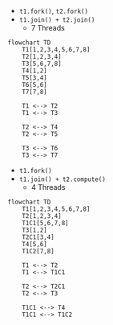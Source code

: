 - `t1.fork()`, `t2.fork()`
- `t1.join() + t2.join()`
  - 7 Threads
```mermaid
flowchart TD
    T1[1,2,3,4,5,6,7,8]
    T2[1,2,3,4]
    T3[5,6,7,8]
    T4[1,2]
    T5[3,4]
    T6[5,6]
    T7[7,8]
    
    T1 <--> T2
    T1 <--> T3
    
    T2 <--> T4
    T2 <--> T5

    T3 <--> T6
    T3 <--> T7
```
- `t1.fork()`
- `t1.join() + t2.compute()`
  - 4 Threads
```mermaid
flowchart TD
    T1[1,2,3,4,5,6,7,8]
    T2[1,2,3,4]
    T1C1[5,6,7,8]
    T3[1,2]
    T2C1[3,4]
    T4[5,6]
    T1C2[7,8]

    T1 <--> T2
    T1 <--> T1C1

    T2 <--> T2C1
    T2 <--> T3

    T1C1 <--> T4
    T1C1 <--> T1C2
```